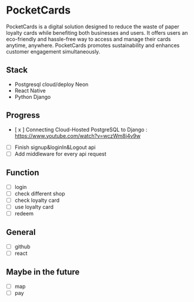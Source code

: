 # PocketCards
PocketCards is a digital solution designed to reduce the waste of paper loyalty cards while benefiting both businesses and users. It offers users an eco-friendly and hassle-free way to access and manage their cards anytime, anywhere. PocketCards promotes sustainability and enhances customer engagement simultaneously.

## Stack

- Postgresql cloud/deploy Neon
- React Native
- Python Django

## Progress

- [ x ]  Connecting Cloud-Hosted PostgreSQL to Django : https://www.youtube.com/watch?v=wczWm8j4v9w
- [ ] Finish signup&loginIn&Logout api
- [ ] Add middleware for every api request

## Function

- [ ]  login
- [ ]  check different shop
- [ ]  check loyalty card
- [ ]  use loyalty card
- [ ]  redeem

## General

- [ ]  github
- [ ]  react

## Maybe in the future

- [ ]  map
- [ ]  pay
